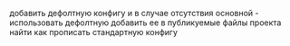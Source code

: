 добавить дефолтную конфигу и в случае отсутствия основной - использовать дефолтную
добавить ее в публикуемые файлы проекта
найти как прописать стандартную конфигу